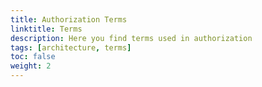 ```yaml
---
title: Authorization Terms
linktitle: Terms
description: Here you find terms used in authorization
tags: [architecture, terms]
toc: false
weight: 2
---
```

